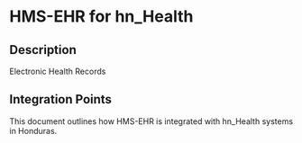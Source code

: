 # HMS-EHR for hn_Health

## Description

Electronic Health Records

## Integration Points

This document outlines how HMS-EHR is integrated with hn_Health systems in Honduras.
